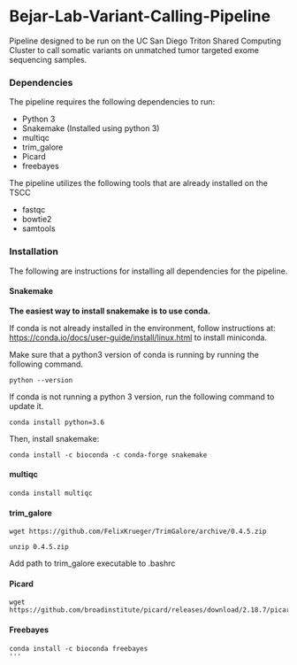 # Bejar-Lab-Variant-Calling-Pipeline
Pipeline designed to be run on the UC San Diego Triton Shared Computing Cluster to call somatic variants on unmatched tumor targeted exome sequencing samples.


### Dependencies

The pipeline requires the following dependencies to run:
* Python 3
* Snakemake (Installed using python 3)
* multiqc
* trim_galore
* Picard
* freebayes

The pipeline utilizes the following tools that are already installed on the TSCC
* fastqc
* bowtie2
* samtools


### Installation

The following are instructions for installing all dependencies for the pipeline.

#### Snakemake

**The easiest way to install snakemake is to use conda.**

If conda is not already installed in the environment, follow instructions at: https://conda.io/docs/user-guide/install/linux.html to install miniconda.

Make sure that a python3 version of conda is running by running the following command.

```shell
python --version
```

If conda is not running a python 3 version, run the following command to update it.

```shell
conda install python=3.6
```

Then, install snakemake:
```shell
conda install -c bioconda -c conda-forge snakemake
```

#### multiqc
```shell
conda install multiqc
```

#### trim_galore
```shell
wget https://github.com/FelixKrueger/TrimGalore/archive/0.4.5.zip

unzip 0.4.5.zip
```

Add path to trim_galore executable to .bashrc


#### Picard

```shell
wget https://github.com/broadinstitute/picard/releases/download/2.18.7/picard.jar
```

#### Freebayes
```shell
conda install -c bioconda freebayes
'''

